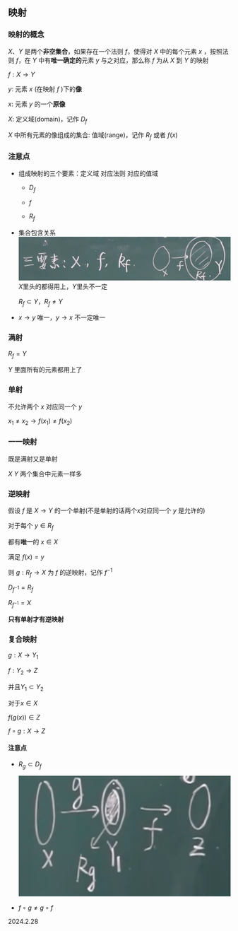 ## 映射

### 映射的概念

$X、Y$ 是两个**非空集合**，如果存在一个法则 $f$，使得对 $X$ 中的每个元素 $x$ ，按照法则 $f$，在 $Y$ 中有**唯一确定的**元素 $y$ 与之对应，那么称 $f$ 为从 $X$ 到 $Y$ 的映射

$f: X→Y$

$y$: 元素 $x$ (在映射 $f$ )下的**像**

$x$: 元素 $y$ 的一个**原像**

$X$: 定义域(domain)，记作 $D_f$

$X$ 中所有元素的像组成的集合: 值域(range)，记作 $R_f$ 或者 $f(x)$

### 注意点

* 组成映射的三个要素：定义域 对应法则 对应的值域

    * $D_f$

    * $f$

    * $R_f$

* 集合包含关系
    ![](./../assets/1.png)
    $X$里头的都得用上，$Y$里头不一定

    $R_f \subset Y$，$R_f \ne Y$

* $x→y$ 唯一，$y→x$ 不一定唯一

### 满射

$R_f=Y$

$Y$ 里面所有的元素都用上了

### 单射

不允许两个 $x$ 对应同一个 $y$

$x_1 \ne x_2 → f(x_1) \ne f(x_2)$

### 一一映射

既是满射又是单射

$X$ $Y$ 两个集合中元素一样多

### 逆映射

假设 $f$ 是 $X→Y$ 的一个单射(不是单射的话两个$x$对应同一个 $y$ 是允许的)

对于每个 $y \in R_f$

都有**唯一**的 $x \in X$

满足 $f(x)=y$

则 $g: R_f→X$ 为 $f$ 的逆映射，记作 $f^{-1}$

$D_{f^{-1}}=R_f$

$R_{f^{-1}}=X$

**只有单射才有逆映射**

### 复合映射

$g:X→Y_1$

$f:Y_2→Z$

并且$Y_1 \subset Y_2$

对于$x \in X$

$f(g(x)) \in Z$

$f \circ g:X→Z$

#### 注意点

* $R_g \subset D_f$

    ![](./../assets/2.png)

* $f \circ g \ne g \circ f$

2024.2.28
